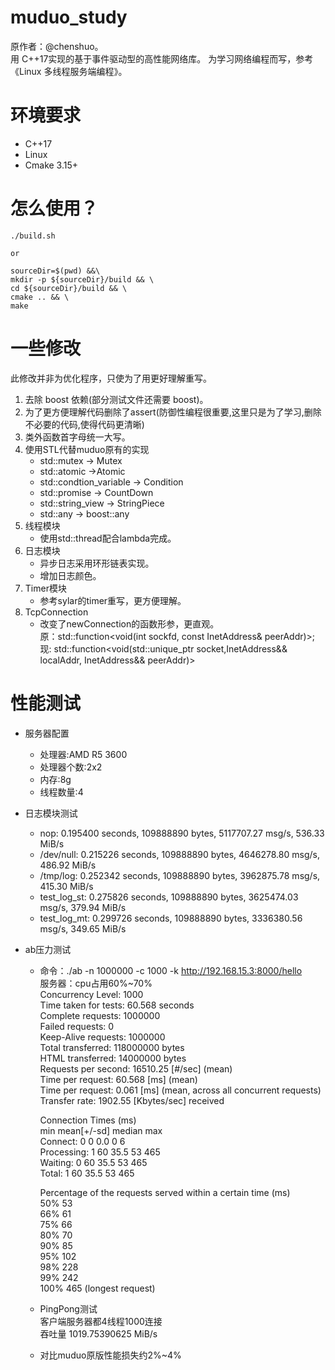 # muduo_study

原作者：@chenshuo。  
用 C++17实现的基于事件驱动型的高性能网络库。
为学习网络编程而写，参考《Linux 多线程服务端编程》。  

# 环境要求

- C++17
- Linux
- Cmake 3.15+

# 怎么使用？

```
./build.sh

or

sourceDir=$(pwd) &&\
mkdir -p ${sourceDir}/build && \
cd ${sourceDir}/build && \
cmake .. && \
make

```

# 一些修改

此修改并非为优化程序，只使为了用更好理解重写。

1. 去除 boost 依赖(部分测试文件还需要 boost)。
2. 为了更方便理解代码删除了assert(防御性编程很重要,这里只是为了学习,删除不必要的代码,使得代码更清晰)
3. 类外函数首字母统一大写。
4. 使用STL代替muduo原有的实现
   - std::mutex -> Mutex
   - std::atomic ->Atomic
   - std::condtion_variable -> Condition
   - std::promise -> CountDown
   - std::string_view -> StringPiece
   - std::any -> boost::any
5. 线程模块
   - 使用std::thread配合lambda完成。
6. 日志模块
   - 异步日志采用环形链表实现。
   - 增加日志颜色。
7. Timer模块
   - 参考sylar的timer重写，更方便理解。
8. TcpConnection
   - 改变了newConnection的函数形参，更直观。  
     原：std::function<void(int sockfd, const InetAddress& peerAddr)>;
     现: std::function<void(std::unique_ptr<Socket> socket,InetAddress&& localAddr, InetAddress&& peerAddr)>

# 性能测试

- 服务器配置
  - 处理器:AMD R5 3600
  - 处理器个数:2x2
  - 内存:8g
  - 线程数量:4

- 日志模块测试
  - nop: 0.195400 seconds, 109888890 bytes, 5117707.27 msg/s, 536.33 MiB/s  
  - /dev/null: 0.215226 seconds, 109888890 bytes, 4646278.80 msg/s, 486.92 MiB/s  
  - /tmp/log: 0.252342 seconds, 109888890 bytes, 3962875.78 msg/s, 415.30 MiB/s  
  - test_log_st: 0.275826 seconds, 109888890 bytes, 3625474.03 msg/s, 379.94 MiB/s  
  - test_log_mt: 0.299726 seconds, 109888890 bytes, 3336380.56 msg/s, 349.65 MiB/s    

- ab压力测试
  - 命令：./ab -n 1000000 -c 1000 -k  http://192.168.15.3:8000/hello  
    服务器：cpu占用60%~70%  
    Concurrency Level:      1000  
    Time taken for tests:   60.568 seconds  
    Complete requests:      1000000  
    Failed requests:        0  
    Keep-Alive requests:    1000000  
    Total transferred:      118000000 bytes  
    HTML transferred:       14000000 bytes  
    Requests per second:    16510.25 [#/sec] (mean)  
    Time per request:       60.568 [ms] (mean)  
    Time per request:       0.061 [ms] (mean, across all concurrent requests)  
    Transfer rate:          1902.55 [Kbytes/sec] received  

    Connection Times (ms)  
                  min  mean[+/-sd] median   max  
    Connect:        0    0   0.0      0       6  
    Processing:     1   60  35.5     53     465  
    Waiting:        0   60  35.5     53     465  
    Total:          1   60  35.5     53     465  
  
    Percentage of the requests served within a certain time (ms)  
      50%     53  
      66%     61  
      75%     66  
      80%     70  
      90%     85  
      95%    102  
      98%    228  
      99%    242  
    100%    465 (longest request)  
    
  - PingPong测试  
    客户端服务器都4线程1000连接  
    吞吐量 1019.75390625 MiB/s  
  - 对比muduo原版性能损失约2%~4%